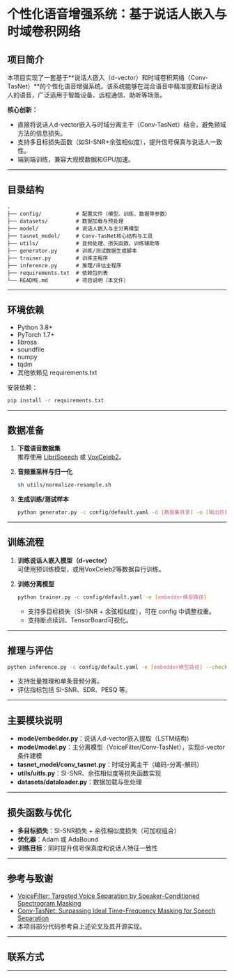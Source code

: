 # 个性化语音增强系统：基于说话人嵌入与时域卷积网络

## 项目简介

本项目实现了一套基于**说话人嵌入（d-vector）和时域卷积网络（Conv-TasNet）**的个性化语音增强系统。该系统能够在混合语音中精准提取目标说话人的语音，广泛适用于智能设备、远程通信、助听等场景。

**核心创新：**
- 直接将说话人d-vector嵌入与时域分离主干（Conv-TasNet）结合，避免频域方法的信息损失。
- 支持多目标损失函数（如SI-SNR+余弦相似度），提升信号保真与说话人一致性。
- 端到端训练，兼容大规模数据和GPU加速。

---

## 目录结构

```
.
├── config/           # 配置文件（模型、训练、数据等参数）
├── datasets/         # 数据加载与预处理
├── model/            # 说话人嵌入与主分离模型
├── tasnet_model/     # Conv-TasNet核心结构与工具
├── utils/            # 音频处理、损失函数、训练辅助等
├── generator.py      # 训练/测试数据生成脚本
├── trainer.py        # 训练主程序
├── inference.py      # 推理/评估主程序
├── requirements.txt  # 依赖包列表
└── README.md         # 项目说明（本文件）
```

---

## 环境依赖

- Python 3.8+
- PyTorch 1.7+
- librosa
- soundfile
- numpy
- tqdm
- 其他依赖见 requirements.txt

安装依赖：
```bash
pip install -r requirements.txt
```

---

## 数据准备

1. **下载语音数据集**  
   推荐使用 [LibriSpeech](http://www.openslr.org/12/) 或 [VoxCeleb2](http://www.robots.ox.ac.uk/~vgg/data/voxceleb/vox2.html)。

2. **音频重采样与归一化**  
   ```bash
   sh utils/normalize-resample.sh
   ```

3. **生成训练/测试样本**  
   ```bash
   python generator.py -c config/default.yaml -d [数据集目录] -o [输出目录] -p [进程数]
   ```

---

## 训练流程

1. **训练说话人嵌入模型（d-vector）**  
   可使用预训练模型，或用VoxCeleb2等数据自行训练。

2. **训练分离模型**  
   ```bash
   python trainer.py -c config/default.yaml -e [embedder模型路径]
   ```

   - 支持多目标损失（SI-SNR + 余弦相似度），可在 config 中调整权重。
   - 支持断点续训、TensorBoard可视化。

---

## 推理与评估

```bash
python inference.py -c config/default.yaml -e [embedder模型路径] --checkpoint_path [分离模型权重] -m [混合音频] -r [参考音频] -o [输出目录]
```

- 支持批量推理和单条音频分离。
- 评估指标包括 SI-SNR、SDR、PESQ 等。

---

## 主要模块说明

- **model/embedder.py**：说话人d-vector嵌入提取（LSTM结构）
- **model/model.py**：主分离模型（VoiceFilter/Conv-TasNet），实现d-vector条件建模
- **tasnet_model/conv_tasnet.py**：时域分离主干（编码-分离-解码）
- **utils/uitls.py**：SI-SNR、余弦相似度等损失函数实现
- **datasets/dataloader.py**：数据加载与批处理

---

## 损失函数与优化

- **多目标损失**：SI-SNR损失 + 余弦相似度损失（可加权组合）
- **优化器**：Adam 或 AdaBound
- **训练目标**：同时提升信号保真度和说话人特征一致性

---

## 参考与致谢

- [VoiceFilter: Targeted Voice Separation by Speaker-Conditioned Spectrogram Masking](https://arxiv.org/abs/1810.04826)
- [Conv-TasNet: Surpassing Ideal Time–Frequency Masking for Speech Separation](https://arxiv.org/abs/1809.07454)
- 本项目部分代码参考自上述论文及其开源实现。

---

## 联系方式


---

